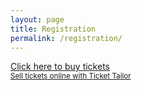```yaml
---
layout: page
title: Registration
permalink: /registration/
---
```


<!-- Ticket Tailor Widget. Paste this into your website where you want the widget to appear. Do not change the code or the widget may not work properly. -->
<div class="tt-widget"><div class="tt-widget-fallback"><p><a href="https://www.tickettailor.com/all-tickets/spaceandplace/?ref=website_widget" target="_blank">Click here to buy tickets</a><br /><small><a href="https://www.tickettailor.com?rf=wdg_267791" class="tt-widget-powered">Sell tickets online with Ticket Tailor</a></small></p></div><script src="https://cdn.tickettailor.com/js/widgets/min/widget.js" data-url="https://www.tickettailor.com/all-tickets/spaceandplace/?ref=website_widget" data-type="inline" data-inline-minimal="false" data-inline-show-logo="true" data-inline-bg-fill="false" data-inline-inherit-ref-from-url-param="" data-inline-ref="website_widget"></script></div><!-- End of Ticket Tailor Widget -->
